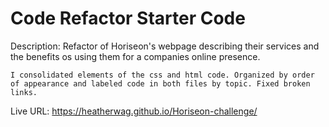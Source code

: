 # Code Refactor Starter Code

Description:
    Refactor of Horiseon's webpage describing their services and the benefits os using them for a companies online presence.

    I consolidated elements of the css and html code. Organized by order of appearance and labeled code in both files by topic. Fixed broken links.

Live URL:
    https://heatherwag.github.io/Horiseon-challenge/





